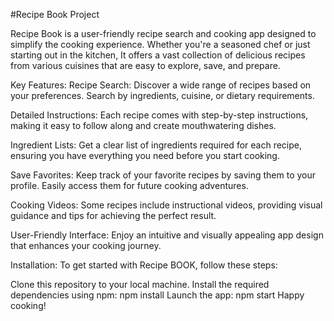 #Recipe Book Project

Recipe Book is a user-friendly recipe search and cooking app designed to simplify the cooking experience. Whether you're a seasoned chef or just starting out in the kitchen, It offers a vast collection of delicious recipes from various cuisines that are easy to explore, save, and prepare.

Key Features:
Recipe Search: Discover a wide range of recipes based on your preferences. Search by ingredients, cuisine, or dietary requirements.

Detailed Instructions: Each recipe comes with step-by-step instructions, making it easy to follow along and create mouthwatering dishes.

Ingredient Lists: Get a clear list of ingredients required for each recipe, ensuring you have everything you need before you start cooking.

Save Favorites: Keep track of your favorite recipes by saving them to your profile. Easily access them for future cooking adventures.

Cooking Videos: Some recipes include instructional videos, providing visual guidance and tips for achieving the perfect result.

User-Friendly Interface: Enjoy an intuitive and visually appealing app design that enhances your cooking journey.

Installation:
To get started with Recipe BOOK, follow these steps:

Clone this repository to your local machine.
Install the required dependencies using npm: npm install
Launch the app: npm start
Happy cooking!
